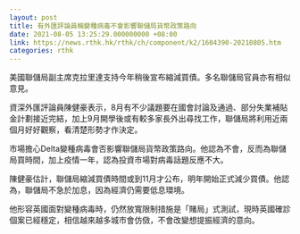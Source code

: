 ```yaml
---
layout: post
title: 有外匯評論員稱變種病毒不會影響聯儲局貨幣政策路向
date: 2021-08-05 13:25:29.000000000 +08:00
link: https://news.rthk.hk/rthk/ch/component/k2/1604390-20210805.htm
categories: rthk
---
```


美國聯儲局副主席克拉里達支持今年稍後宣布縮減買債。多名聯儲局官員亦有相似意見。

資深外匯評論員陳健豪表示，8月有不少議題要在國會討論及通過、部分失業補貼金計劃接近完結，加上9月開學後或有較多家長外出尋找工作，聯儲局將利用近兩個月好好觀察，看清楚形勢才作決定。

市場擔心Delta變種病毒會否影響聯儲局貨幣政策路向。他認為不會，反而為聯儲局買時間，加上疫情一年，認為投資市場對病毒話題反應不大。

陳健豪估計，聯儲局縮減買債時間或到11月才公布，明年開始正式減少買債。他認為，聯儲局不急於加息，因為經濟仍需要低息環境。

他形容英國面對變種病毒時，仍然放寬限制措施是「賭局」式測試，現時英國確診個案已經穩定，相信越來越多城市會仿傚，不會改變想提振經濟的意向。
